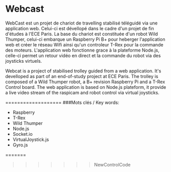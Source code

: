 Webcast
===================

WebCast est un projet de chariot de travelling stabilisé téléguidé via une application web. 
Celui-ci est dévellopé dans le cadre d'un projet de fin d'études à l'ECE Paris. La base du chariot est constituée d'un robot Wild Thumper, celui-ci embarque un Raspberry Pi B+ pour heberger l'application web et créer le réseau Wifi ainsi qu'un controleur T-Rex pour la commande des moteurs.
L'application web fonctionne grace à la plateforme Node.js, celle-ci permet un retour vidéo en direct et la commande du robot via des joysticks virtuels. 

Webcat is a project of stabilised trolley guided from a web application. 
It's develloped as part of an end-of-study project at ECE Paris. The trolley is composed of a Wild Thumper robot, a B+ revision Raspberry Pi and a T-Rex Control board. 
The web application is based on Node.js plateform, it provide a live video stream of the raspicam and robot control via virtual joysticks.

===================
###Mots clés / Key words:

- Raspberry
- T-Rex
- Wild Thumper
- Node.js
- Socket.io
- VirtualJoystick.js
- Gyro.js


=======
>>>>>>> NewControlCode
